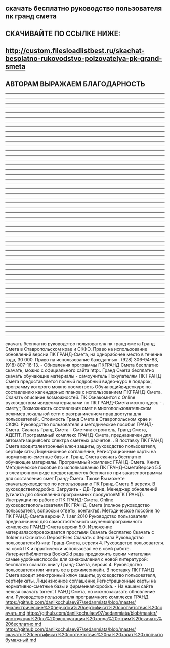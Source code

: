 скачать бесплатно руководство пользователя пк гранд смета
--------------------------------------------------
СКАЧИВАЙТЕ ПО ССЫЛКЕ НИЖЕ:
--------------------------------------------------
http://custom.filesloadlistbest.ru/skachat-besplatno-rukovodstvo-polzovatelya-pk-grand-smeta
--------------------------------------------------
АВТОРАМ ВЫРАЖАЕМ БЛАГОДАРНОСТЬ
--------------------------------------------------
--------------------------------------------------
--------------------------------------------------
--------------------------------------------------
--------------------------------------------------
--------------------------------------------------
--------------------------------------------------
--------------------------------------------------
--------------------------------------------------
--------------------------------------------------
--------------------------------------------------
--------------------------------------------------
--------------------------------------------------
--------------------------------------------------
--------------------------------------------------
--------------------------------------------------
--------------------------------------------------
--------------------------------------------------
--------------------------------------------------
--------------------------------------------------
--------------------------------------------------
--------------------------------------------------
--------------------------------------------------
--------------------------------------------------
--------------------------------------------------
--------------------------------------------------
--------------------------------------------------
--------------------------------------------------
--------------------------------------------------
--------------------------------------------------
--------------------------------------------------
--------------------------------------------------
--------------------------------------------------
--------------------------------------------------
--------------------------------------------------
--------------------------------------------------
--------------------------------------------------
--------------------------------------------------
--------------------------------------------------
--------------------------------------------------
--------------------------------------------------
--------------------------------------------------
--------------------------------------------------
--------------------------------------------------
--------------------------------------------------
--------------------------------------------------
--------------------------------------------------
--------------------------------------------------
--------------------------------------------------
--------------------------------------------------
--------------------------------------------------
--------------------------------------------------
--------------------------------------------------
скачать бесплатно руководство пользователя пк гранд смета Гранд Смета в Ставропольском крае и СКФО. Право на использование обновлений версии ПК ГРАНД-Смета, на однорабочее место в течение года, 30 000. Право на использование базыданных . (928) 306-94-83, (918) 807-16-13. - Обновления программы ПКГРАНД Смета бесплатно скачать, можно с официального сайта http:. Гранд Смета бесплатно скачать обучающие материалы - самоучитель Покупателям ПК ГРАНД Смета предоставляется полный подробный видео-курс в подарок, программу которого можно посмотреть  Обучающийвидеокурс по составлению календарных планов с использованием ПКГРАНД-Смета. Скачать описание возможностей. ПК  Ознакомится с Online руководством ивидеоматериалами по ПК ГРАНД-Смета можно здесь - .  смету;; Возможность составления смет в многопользовательском режимев локальной сети с разграничением прав доступа для пользователей;. Стоимость Гранд Смета в Ставропольском крае и СКФО. Руководство пользователя и методические пособия ГРАНД-Смета. Скачать Гранд Смета - Сметчик строитель, Гранд Смета, АДЕПТ. Программный комплекс ГРАНД-Смета, предназначен для автоматизациивсего спектра сметных расчетов. . В поставку ПК ГРАНД Смета входитэлектронный ключ защиты, руководство пользователя, сертификаты,Лицензионное соглашение, Регистрационные карты на нормативно-сметные базы и. Гранд Смета скачать бесплатно обучающие материалы. Программный комплекс ГРАНД-Смета. Книга Методическое пособие по использованию ПК ГРАНД-СметаВерсия 5.5 в электронном виде предоставляется бесплатно при заказепрограммы для составления смет Гранд-Смета. Также Вы можете скачатьруководство по использованию ПК Гранд-Смета 5 версия. В руководствеподробно. Загрузить - ДВ-Гранд. Менеджер обновлений (утилита для обновления программных продуктовМГК ГРАНД). Инструкции по работе с ПК ГРАНД-Смета. Online руководствопользователя ПК ГРАНД-Смета (полное руководство пользователя, вопросыи ответы, контакты). Методическое пособие по ПК ГРАНД-Смета версии 7. 1 авг 2010  Руководство пользователя предназначено для самостоятельного изученияпрограммного комплекса ГРАНД-Смета версии 5.0. Изложение материаласопровождается простыми  Скачать бесплатно Скачать с Ifolder.ru Скачатьс DepositFiles Скачать с Зеркала  Руководство пользователя
Книга: Гранд-Смета, версия 4. Руководство пользователя. на свой ПК и практически использовал ее в свей работе. Интернетбиблиотека BooksGid рада предложить своим читателям самые удобныеспособы для ознакомления с новой литературой: бесплатно скачать книгу Гранд-Смета, версия 4. Руководство пользователя или читать ее в режимеонлайн. В поставку ПК ГРАНД Смета входит электронный ключ защиты,руководство пользователя, сертификаты, Лицензионное соглашение,Регистрационные карты на нормативно-сметные базы и фирменнаякоробка. - На нашем сайте нельзя скачать torrent ГРАНД Смета, но можнозаказать обновление или. Руководство пользователя программного комплекса ГРАНД
https://github.com/danilkochulaev97/sedanmiata/blob/master/диэлектрические%20перчатки%20сертификат%20соответствия%20скачать.md
https://github.com/danilkochulaev97/sedanmiata/blob/master/инструкция%20по%20эксплуатации%20хонда%20стрим%20скачать%20бесплатно.md
https://github.com/danilkochulaev97/sedanmiata/blob/master/скачать%20сертификат%20соответствия%20на%20халат%20хлопчатобумажный.md